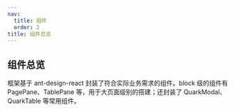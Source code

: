 ```yaml
---
nav:
  title: 组件
  order: 2
title: 组件总览
---
```


## 组件总览

框架基于 ant-design-react 封装了符合实际业务需求的组件。block 级的组件有 PagePane、TablePane 等，用于大页面级别的搭建；还封装了 QuarkModal、QuarkTable 等常用组件。
